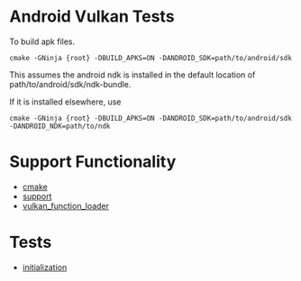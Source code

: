# Android Vulkan Tests

To build apk files.

```
cmake -GNinja {root} -DBUILD_APKS=ON -DANDROID_SDK=path/to/android/sdk
```

This assumes the android ndk is installed in the default location of
path/to/android/sdk/ndk-bundle.

If it is installed elsewhere, use
```
cmake -GNinja {root} -DBUILD_APKS=ON -DANDROID_SDK=path/to/android/sdk -DANDROID_NDK=path/to/ndk
```

# Support Functionality
- [cmake](cmake/README.md)
- [support](support/README.md)
- [vulkan_function_loader](vulkan_function_loader/README.md)

# Tests
- [initialization](initialization_tests/README.md)